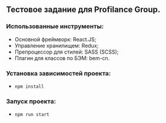 ## Тестовое задание для Profilance Group.

### Использованные инструменты:
  - Основной фреймворк: React.JS;
  - Управление хранилищем: Redux;
  - Препроцессор для стилей: SASS (SCSS);
  - Плагин для классов по БЭМ: bem-cn.

### Установка зависимостей проекта:
  - `npm install`

### Запуск проекта:
  - `npm run start`

